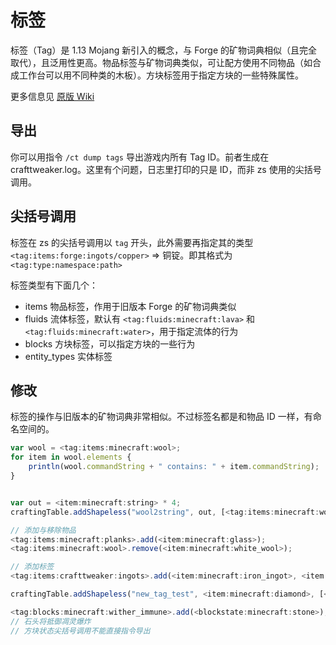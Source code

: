 # 标签

标签（Tag）是 1.13 Mojang 新引入的概念，与 Forge 的矿物词典相似（且完全取代），且泛用性更高。物品标签与矿物词典类似，可让配方使用不同物品（如合成工作台可以用不同种类的木板）。方块标签用于指定方块的一些特殊属性。

更多信息见 [原版 Wiki](https://minecraft-zh.gamepedia.com/%E6%A0%87%E7%AD%BE)

## 导出

你可以用指令 `/ct dump tags` 导出游戏内所有 Tag ID。前者生成在 crafttweaker.log。这里有个问题，日志里打印的只是 ID，而非 zs 使用的尖括号调用。

<!-- ## Import

如果你需要声明数组，请记得 `import`：

`import crafttweaker.api.tag.MCTag;` -->

## 尖括号调用

标签在 zs 的尖括号调用以 `tag` 开头，此外需要再指定其的类型 `<tag:items:forge:ingots/copper>` => 铜锭。即其格式为 `<tag:type:namespace:path>`

标签类型有下面几个：

* items 物品标签，作用于旧版本 Forge 的矿物词典类似
* fluids 流体标签，默认有 `<tag:fluids:minecraft:lava>` 和 `<tag:fluids:minecraft:water>`，用于指定流体的行为
* blocks 方块标签，可以指定方块的一些行为
* entity_types 实体标签

## 修改

标签的操作与旧版本的矿物词典非常相似。不过标签名都是和物品 ID 一样，有命名空间的。

```javascript
var wool = <tag:items:minecraft:wool>;
for item in wool.elements {
    println(wool.commandString + " contains: " + item.commandString);
}


var out = <item:minecraft:string> * 4;
craftingTable.addShapeless("wool2string", out, [<tag:items:minecraft:wool>]); // 将 Tag 作为合成配方

// 添加与移除物品
<tag:items:minecraft:planks>.add(<item:minecraft:glass>);
<tag:items:minecraft:wool>.remove(<item:minecraft:white_wool>);

// 添加标签
<tag:items:crafttweaker:ingots>.add(<item:minecraft:iron_ingot>, <item:minecraft:gold_ingot>);

craftingTable.addShapeless("new_tag_test", <item:minecraft:diamond>, [<tag:items:crafttweaker:ingots>,<tag:items:crafttweaker:ingots>,<tag:items:crafttweaker:ingots>]);

<tag:blocks:minecraft:wither_immune>.add(<blockstate:minecraft:stone>); 
// 石头将抵御凋灵爆炸
// 方块状态尖括号调用不能直接指令导出
```
